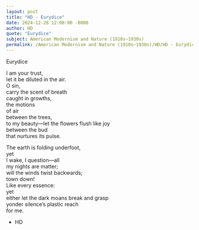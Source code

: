 ```yaml
---
layout: post
title: "HD - Eurydice"
date: 2024-12-28 12:00:00 -0000
author: HD
quote: "Eurydice"
subject: American Modernism and Nature (1910s–1930s)
permalink: /American Modernism and Nature (1910s–1930s)/HD/HD - Eurydice
---
```


Eurydice

I am your trust,  
let it be diluted in the air.  
O sin,  
carry the scent of breath  
caught in growths,  
the motions  
of air  
between the trees,  
to my beauty—let the flowers flush like joy  
between the bud  
that nurtures its pulse.

The earth is folding underfoot,  
yet  
I wake, I question—all  
my nights are matter;  
will the winds twist backwards;  
town down!  
Like every essence:  
yet  
either let the dark moans break and grasp  
yonder silence’s plastic reach  
for me.

- HD
